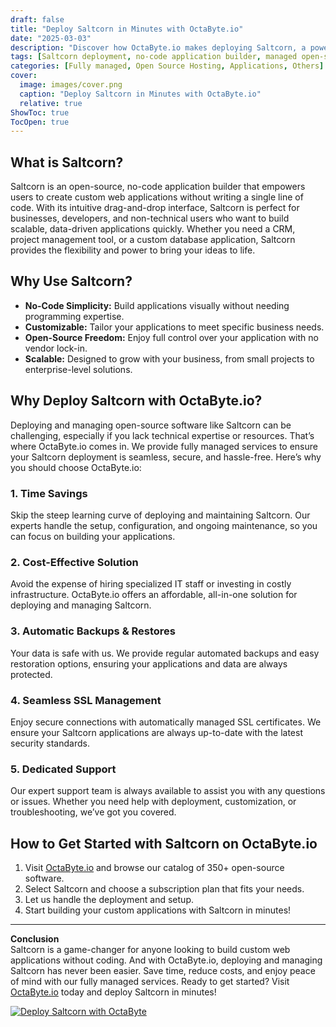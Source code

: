 ```yaml
---
draft: false
title: "Deploy Saltcorn in Minutes with OctaByte.io"
date: "2025-03-03"
description: "Discover how OctaByte.io makes deploying Saltcorn, a powerful open-source no-code application builder, effortless and hassle-free. Save time, reduce costs, and enjoy fully managed services with automatic backups, SSL management, and expert support."
tags: [Saltcorn deployment, no-code application builder, managed open-source software, OctaByte, Saltcorn hosting, no-code platform, managed IT services, open-source software deployment, automated backups, SSL management, cost-effective IT solutions]
categories: [Fully managed, Open Source Hosting, Applications, Others]
cover:
  image: images/cover.png
  caption: "Deploy Saltcorn in Minutes with OctaByte.io"
  relative: true
ShowToc: true
TocOpen: true
---
```



## What is Saltcorn?

Saltcorn is an open-source, no-code application builder that empowers users to create custom web applications without writing a single line of code. With its intuitive drag-and-drop interface, Saltcorn is perfect for businesses, developers, and non-technical users who want to build scalable, data-driven applications quickly. Whether you need a CRM, project management tool, or a custom database application, Saltcorn provides the flexibility and power to bring your ideas to life.

## Why Use Saltcorn?

- **No-Code Simplicity:** Build applications visually without needing programming expertise.  
- **Customizable:** Tailor your applications to meet specific business needs.  
- **Open-Source Freedom:** Enjoy full control over your application with no vendor lock-in.  
- **Scalable:** Designed to grow with your business, from small projects to enterprise-level solutions.  

## Why Deploy Saltcorn with OctaByte.io?

Deploying and managing open-source software like Saltcorn can be challenging, especially if you lack technical expertise or resources. That’s where OctaByte.io comes in. We provide fully managed services to ensure your Saltcorn deployment is seamless, secure, and hassle-free. Here’s why you should choose OctaByte.io:

### 1. **Time Savings**  
Skip the steep learning curve of deploying and maintaining Saltcorn. Our experts handle the setup, configuration, and ongoing maintenance, so you can focus on building your applications.

### 2. **Cost-Effective Solution**  
Avoid the expense of hiring specialized IT staff or investing in costly infrastructure. OctaByte.io offers an affordable, all-in-one solution for deploying and managing Saltcorn.

### 3. **Automatic Backups & Restores**  
Your data is safe with us. We provide regular automated backups and easy restoration options, ensuring your applications and data are always protected.

### 4. **Seamless SSL Management**  
Enjoy secure connections with automatically managed SSL certificates. We ensure your Saltcorn applications are always up-to-date with the latest security standards.

### 5. **Dedicated Support**  
Our expert support team is always available to assist you with any questions or issues. Whether you need help with deployment, customization, or troubleshooting, we’ve got you covered.

## How to Get Started with Saltcorn on OctaByte.io

1. Visit [OctaByte.io](https://octabyte.io) and browse our catalog of 350+ open-source software.  
2. Select Saltcorn and choose a subscription plan that fits your needs.  
3. Let us handle the deployment and setup.  
4. Start building your custom applications with Saltcorn in minutes!  

---

**Conclusion**  
Saltcorn is a game-changer for anyone looking to build custom web applications without coding. And with OctaByte.io, deploying and managing Saltcorn has never been easier. Save time, reduce costs, and enjoy peace of mind with our fully managed services. Ready to get started? Visit [OctaByte.io](https://octabyte.io) today and deploy Saltcorn in minutes!

[![Deploy Saltcorn with OctaByte](/images/deploy-on-octabyte.png)](https://octabyte.io/fully-managed-open-source-services/applications/others/saltcorn)